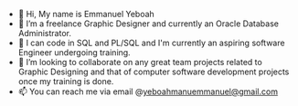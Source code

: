 - 👋 Hi, My name is Emmanuel Yeboah
- 👀 I’m a freelance Graphic Designer and currently an Oracle Database Administrator.
- 🌱 I can code in SQL and PL/SQL and I'm currently an aspiring software Engineer undergoing training.
- 💞️ I’m looking to collaborate on any great team projects related to Graphic Designing and that of computer software development projects once my training is done.
- 📫 You can reach me via email @yeboahmanuemmanuel@gmail.com

<!---
Stemmanuel95/Stemmanuel95 is a ✨ special ✨ repository because its `README.md` (this file) appears on your GitHub profile.
You can click the Preview link to take a look at your changes.
--->
